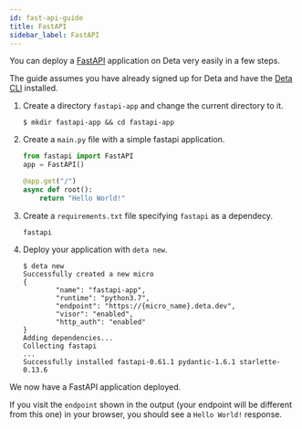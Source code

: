 ```yaml
---
id: fast-api-guide
title: FastAPI
sidebar_label: FastAPI
---
```


You can deploy a [FastAPI](https://fastapi.tiangolo.com/) application on Deta very easily in a few steps.

The guide assumes you have already signed up for Deta and have the [Deta CLI](../cli/install.md) installed.

1. Create a directory `fastapi-app` and change the current directory to it.

    ```shell
    $ mkdir fastapi-app && cd fastapi-app
    ```

2. Create a `main.py` file with a simple fastapi application.

    ```python
    from fastapi import FastAPI
    app = FastAPI()

    @app.get("/")
    async def root():    
    	return "Hello World!"
    ```

3. Create a `requirements.txt` file specifying `fastapi` as a dependecy.

    ```
    fastapi
    ```

4. Deploy your application with `deta new`.

    ```shell
    $ deta new
    Successfully created a new micro
    {
            "name": "fastapi-app",
            "runtime": "python3.7",
            "endpoint": "https://{micro_name}.deta.dev",
            "visor": "enabled",
            "http_auth": "enabled"
    }
    Adding dependencies...
    Collecting fastapi
    ...
    Successfully installed fastapi-0.61.1 pydantic-1.6.1 starlette-0.13.6
    ```

We now have a FastAPI application deployed. 

If you visit the `endpoint` shown in the output (your endpoint will be different from this one) in your browser, you should see a `Hello World!` response.
